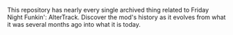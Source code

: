 This repository has nearly every single archived thing related to Friday Night Funkin': AlterTrack. Discover the mod's history as it evolves from what it was several months ago into what it is today.

